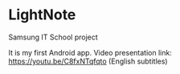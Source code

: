 # LightNote
Samsung IT School project

It is my first Android app.
Video presentation link: https://youtu.be/C8fxNTqfqto (English subtitles)
